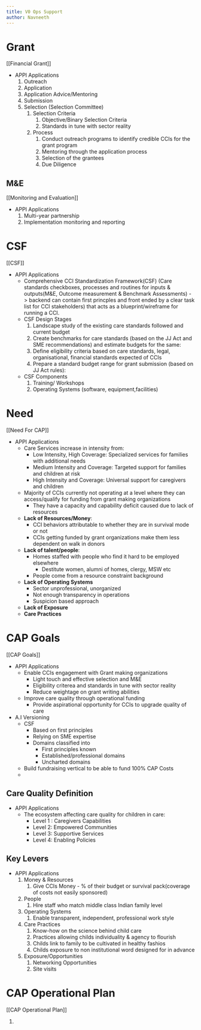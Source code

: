 ```yaml
---
title: V0 Ops Support
author: Navneeth
---
```


# Grant
[[Financial Grant]]

- APPI Applications
	1.  Outreach
	2. Application
	3. Application Advice/Mentoring
	4. Submission
	5. Selection (Selection Committee)
		1. Selection Criteria
			1. Objective/Binary Selection Criteria
			2. Standards in tune with sector reality
		2. Process
			1. Conduct outreach programs to identify credible CCIs for the grant program
			2. Mentoring through the application process
			3. Selection of the grantees
			4. Due Diligence

## M&E
[[Monitoring and Evaluation]]

- APPI Applications
	1. Multi-year partnership
	2. Implementation monitoring and reporting

# CSF
[[CSF]]

- APPI Applications
	- Comprehensive CCI Standardization Framework(CSF) (Care standards checkboxes, processes and routines for inputs & outputs(M&E, Outcome measurement & Benchmark Assessments)  - > backend can contain first princples and front ended by a clear task list for CCI stakeholders)  that acts as a blueprint/wireframe for running a CCI.
	-  CSF Design Stages
		1. Landscape study of the existing care standards followed and current budget
		2. Create benchmarks for care standards (based on the JJ Act and SME recommendations) and estimate budgets for the same: 
		3. Define eligibility criteria based on care standards, legal, organisational, financial standards expected of CCIs
		4. Prepare a standard budget range for grant submission (based on JJ Act rules): 
	-  CSF Components
		1. Training/ Workshops
		2. Operating Systems (software, equipment,facilities)



# Need
[[Need For CAP]]

- APPI Applications
	- Care Services increase in intensity from:
		- Low Intensity, High Coverage:  Specialized services for families with additional needs
		- Medium Intensity and Coverage: Targeted support for families and children at risk
		- High Intensity and Coverage: Universal support for caregivers and children
	- Majority of CCIs currently not operating at a level where they can access/qualify for funding from grant making organizations
		- They have a capacity and capability deficit caused due to lack of resources
	- **Lack of Resources/Money**:
		- CCI behaviors attributable to whether they are in survival mode or not
		- CCIs getting funded by grant organizations make them less dependent on walk in donors
	- **Lack of talent/people**: 
		- Homes staffed with people who find it hard to be employed elsewhere
			- Destitute women, alumni of homes, clergy, MSW etc 
		- People come from a resource constraint background
	- **Lack of Operating Systems**
		- Sector unprofessional, unorganized 
		- Not enough transparency in operations
		- Suspicion based approach
	- **Lack of Exposure**
	- **Care Practices**



# CAP Goals
[[CAP Goals]]

- APPI Applications
	- Enable CCIs engagement with Grant making organizations
		- Light touch and effective selection and M&E
		- Eligibility criterea and standards in tune with sector reality
		- Reduce weightage on grant writing abilities
	- Improve care quality through operational funding
		- Provide aspirational opportunity for CCIs to upgrade quality of care
- A.I Versioning
	- CSF 
		- Based on first principles
		- Relying on SME expertise
		- Domains classified into
			- First principles known
			- Established/professional domains
			- Uncharted domains
	- Build fundraising vertical to be able to fund 100% CAP Costs
	- 

## Care Quality Definition
- APPI Applications
	- The ecosystem affecting care quality for children in care: 
		- Level 1 : Caregivers Capabilities
		- Level 2: Empowered Communities
		- Level 3: Supportive Services
		- Level 4: Enabling Policies
## Key Levers
- APPI Applications
	1. Money & Resources
		1. Give CCIs Money - % of their budget or survival pack(coverage of costs not easily sponsored)
	2. People 
		1. Hire staff who match middle class Indian family level
	3. Operating Systems
		1. Enable transparent, independent, professional work style
	4. Care Practices
		1. Know-how on the science behind child care
		2. Practices allowing childs individuality & agency to flourish
		3. Childs link to family to be cultivated in healthy fashios
		4. Childs exposure to non institutional word designed for in advance
	5. Exposure/Opportunities
		1. Networking Opportunities
		2. Site visits
# CAP Operational Plan
[[CAP Operational Plan]]

1.